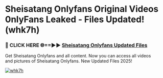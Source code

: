 # Sheisatang Onlyfans Original Videos 0nlyFans Leaked - Files Updated! (whk7h)

<h3>🔴 CLICK HERE 🌐==►► <a href="https://tinyurl.com/ehrbuxhb" rel="nofollow">Sheisatang Onlyfans Updated Files</a></h3>

Get Sheisatang Onlyfans and all content. Now you can access all videos and pictures of Sheisatang Onlyfans. New Updated Files 2025!

[![whk7h](https://i.imgur.com/lVYEuWS.gif)](https://tinyurl.com/ehrbuxhb)
